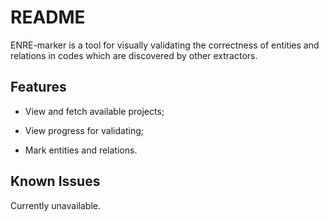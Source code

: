 # README

ENRE-marker is a tool for visually validating the correctness of entities and relations in codes which are discovered by other extractors.

## Features

* View and fetch available projects;

* View progress for validating;

* Mark entities and relations.

## Known Issues

Currently unavailable.

